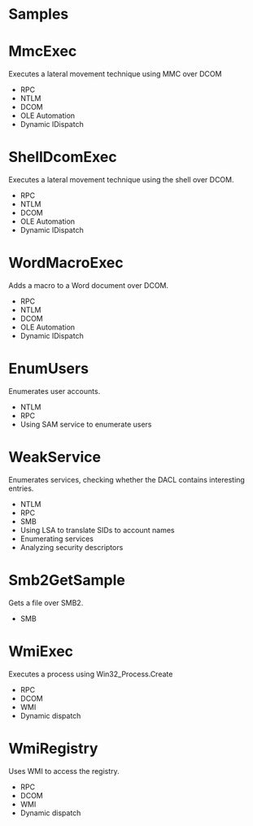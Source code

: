 # Samples

# MmcExec

Executes a lateral movement technique using MMC over DCOM

* RPC
* NTLM
* DCOM
* OLE Automation
* Dynamic IDispatch

# ShellDcomExec

Executes a lateral movement technique using the shell over DCOM.

* RPC
* NTLM
* DCOM
* OLE Automation
* Dynamic IDispatch

# WordMacroExec

Adds a macro to a Word document over DCOM.

* RPC
* NTLM
* DCOM
* OLE Automation
* Dynamic IDispatch

# EnumUsers

Enumerates user accounts.

* NTLM
* RPC
* Using SAM service to enumerate users

# WeakService

Enumerates services, checking whether the DACL contains interesting entries.

* NTLM
* RPC
* SMB
* Using LSA to translate SIDs to account names
* Enumerating services
* Analyzing security descriptors

# Smb2GetSample

Gets a file over SMB2.

* SMB

# WmiExec

Executes a process using Win32_Process.Create

* RPC
* DCOM
* WMI
* Dynamic dispatch

# WmiRegistry

Uses WMI to access the registry.

* RPC
* DCOM
* WMI
* Dynamic dispatch
